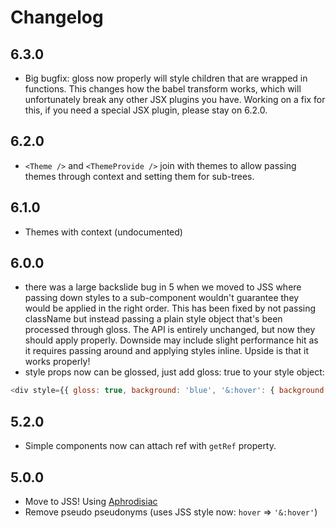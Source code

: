 # Changelog

## 6.3.0

- Big bugfix: gloss now properly will style children that are wrapped in functions. This changes how the babel transform works, which will unfortunately break any other JSX plugins you have. Working on a fix for this, if you need a special JSX plugin, please stay on 6.2.0.

## 6.2.0

- `<Theme />` and `<ThemeProvide />` join with themes to allow passing themes through context and setting them for sub-trees.

## 6.1.0

- Themes with context (undocumented)

## 6.0.0

- there was a large backslide bug in 5 when we moved to JSS where passing down styles to a sub-component wouldn't guarantee they would be applied in the right order. This has been fixed by not passing className but instead passing a plain style object that's been processed through gloss. The API is entirely unchanged, but now they should apply properly. Downside may include slight performance hit as it requires passing around and applying styles inline. Upside is that it works properly!
- style props now can be glossed, just add gloss: true to your style object:

```js
<div style={{ gloss: true, background: 'blue', '&:hover': { background: 'red } }} />
```

## 5.2.0

- Simple components now can attach ref with `getRef` property.

## 5.0.0

- Move to JSS! Using [Aphrodisiac](https://github.com/cssinjs/aphrodisiac)
- Remove pseudo pseudonyms (uses JSS style now: `hover` => `'&:hover'`)
